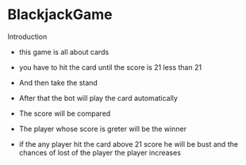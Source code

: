 # BlackjackGame

  Introduction
- this game is all about cards 
- you have to hit the card until the score is  21 less than 21 
- And then take the stand 
- After that the bot will play the card automatically 
- The score will be compared 
- The player whose score is greter will be the winner 

- if the any player hit the card above 21  score he will be bust and the chances of lost  of the player the player increases
